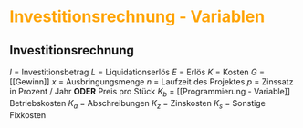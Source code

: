 # <font color = "orange">Investitionsrechnung - Variablen</font>
## Investitionsrechnung
$I$ = Investitionsbetrag
$L$ = Liquidationserlös
$E$ = Erlös
$K$ = Kosten
$G$ = [[Gewinn]]
$x$ = Ausbringungsmenge
$n$ = Laufzeit des Projektes
$p$ = Zinssatz in Prozent / Jahr  **ODER**  Preis pro Stück
$K_b$ = [[Programmierung - Variable]] Betriebskosten
$K_a$ = Abschreibungen
$K_z$ = Zinskosten
$K_s$ = Sonstige Fixkosten